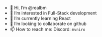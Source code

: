 - 👋 Hi, I’m @realbm
- 👀 I’m interested in Full-Stack development
- 🌱 I’m currently learning React
- 💞️ I’m looking to collaborate on github
- 📫 How to reach me: Discord: `mvniro`

<!---
realbm/realbm is a ✨ special ✨ repository because its `README.md` (this file) appears on your GitHub profile.
You can click the Preview link to take a look at your changes.
--->
